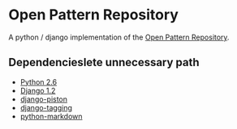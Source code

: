 Open Pattern Repository
==================
A python / django implementation of the [Open Pattern Repository](http://code.google.com/p/openpatternrepository/ "The OPR hosted on google code.").

Dependencieslete unnecessary path
------------------
- [Python 2.6](http://www.python.de/ "Python homepage")
- [Django 1.2](http://www.djangoproject.com/ "Django homepage")
- [django-piston](https://bitbucket.org/jespern/django-piston/wiki/Home "django-piston homepage")
- [django-tagging](http://code.google.com/p/django-tagging/ "django-tagging homepage")
- [python-markdown](http://www.freewisdom.org/projects/python-markdown/ "python-markdown homepage")
